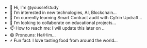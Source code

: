 - 👋 Hi, I’m @youssefstudy
- 👀 I’m interested in new technologies, AI, Blockchain...
- 🌱 I’m currently learning Smart Contract audit with Cyfrin Updraft...
- 💞️ I’m looking to collaborate on educational projects...
- 📫 How to reach me: I will update this later on ..
- 😄 Pronouns: He/Him...
- ⚡ Fun fact: I love tasting food from around the world...

<!---
youssefstudy/youssefstudy is a ✨ special ✨ repository because its `README.md` (this file) appears on your GitHub profile.
You can click the Preview link to take a look at your changes.
--->
